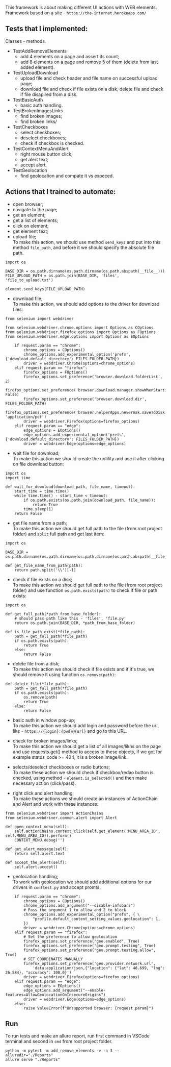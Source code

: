 This framework is about making different UI actions with WEB elements.
Framework based on a site - ```https://the-internet.herokuapp.com/```

## Tests that I implemented:
Classes - methods.
* TestAddRemoveElements
    + add 4 elements on a page and assert its count;
    + add 8 elements on a page and remove 5 of them (delete from last added element).
* TestUploadDownload
    + upload file and check header and file name on successful upload page;
    + download file and check if file exists on a disk, delete file and check if file disapired from a disk.
* TestBasicAuth
    + basic auth handling.
* TestBrokenImagesLinks
    + find broken images;
    + find broken links/
* TestCheckboxes
    + select checkboxes;
    + deselect checkboxes;
    + check if checkbox is checked.
* TestContextMenuAndAlert
    + right mouse button click;
    + get alert text;
    + accept alert.
* TestGeolocation
    + find geolocation and compate it vs expeced.

## Actions that I trained to automate:
* open browser;
* navigate to the page;
* get an element;
* get a list of elements;
* click on element;
* get element text;
* upload file;  
To make this action, we should use method ```send_keys``` and put into this method ```file_path```, and before it we should specify the absolute file path.
```
import os

BASE_DIR = os.path.dirname(os.path.dirname(os.path.abspath(__file__)))
FILE_UPLOAD_PATH = os.path.join(BASE_DIR, 'files', 'file_to_upload.txt')

element.send_keys(FILE_UPLOAD_PATH)
```

* download file;  
To make this action, we should add options to the driver for download files:
```
from selenium import webdriver

from selenium.webdriver.chrome.options import Options as COptions
from selenium.webdriver.firefox.options import Options as FOptions
from selenium.webdriver.edge.options import Options as EOptions

    if request.param == "chrome":
        chrome_options = COptions()
        chrome_options.add_experimental_option('prefs', {'download.default_directory': FILES_FOLDER_PATH})
        driver = webdriver.Chrome(options=chrome_options)
    elif request.param == "firefox":
        firefox_options = FOptions()
        firefox_options.set_preference('browser.download.folderList', 2)
        firefox_options.set_preference('browser.download.manager.showWhenStarting', False)
        firefox_options.set_preference('browser.download.dir', FILES_FOLDER_PATH)
        firefox_options.set_preference('browser.helperApps.neverAsk.saveToDisk', 'application/pdf')
        driver = webdriver.Firefox(options=firefox_options)
    elif request.param == "edge":
        edge_options = EOptions()
        edge_options.add_experimental_option('prefs', {'download.default_directory': FILES_FOLDER_PATH})
        driver = webdriver.Edge(options=edge_options)
```

* wait file for download;  
To make this action we should create the untility and use it after clicking on file download button:
```
import os
import time

def wait_for_download(download_path, file_name, timeout):
    start_time = time.time()
    while time.time() - start_time < timeout:
        if os.path.exists(os.path.join(download_path, file_name)):
            return True
        time.sleep(1)
    return False
```

* get file name from a path;  
To make this action we should get full path to the file (from root project folder) and ```split``` full path and get last item:
```
import os

BASE_DIR = os.path.dirname(os.path.dirname(os.path.dirname(os.path.abspath(__file__))))

def get_file_name_from_path(path):
    return path.split('\\')[-1]
```

* check if file exists on a disk;  
To make this action we should get full path to the file (from root project folder) and use function ```os.path.exists(path)``` to check if file or path exists:
```
import os

def get_full_path(*path_from_base_folder):
    # should pass path like this - 'files', 'file.py'
    return os.path.join(BASE_DIR, *path_from_base_folder)

def is_file_path_exist(*file_path):
    path = get_full_path(*file_path)
    if os.path.exists(path):
        return True
    else:
        return False
```

* delete file from a disk;  
To make this action we should check if file exists and if it's true, we should remove it using function ```os.remove(path)```:
```
def delete_file(*file_path):
    path = get_full_path(*file_path)
    if os.path.exists(path):
        os.remove(path)
        return True
    else:
        return False
```

* basic auth in window pop-up;  
To make this action we should add login and password before the url, like - ```https://{login}:{pwd}@{url}``` and go to this URL.

* check for broken images/links;  
To make this action we should get a list of all images/likns on the page and use requests.get() method to access to these objects, if we got for example status_code >= 404, it is a broken image/link.

* selects/deselect checkboxes or radio buttons;  
To make these action we should check if checkbox/redao button is checked, using method - ```element.is_selected()``` and then make necessary action (click/pass).

* right click and alert handling;  
To make these actions we should create an instances of ActionChain and Alert and work with these instances:
```
from selenium.webdriver import ActionChains
from selenium.webdriver.common.alert import Alert

def open_context_menu(self):
    self.actionChains.context_click(self.get_element('MENU_AREA_ID', self.MENU_AREA_ID)).perform()
    CONTEXT_MENU.debug('')

def get_alert_message(self):
    return self.alert.text

def accept_the_alert(self):
    self.alert.accept()
```

* geolocation handling;  
To work with geolocation we should add additional options for our drivers in ```conftest.py``` and accept promts.
```
    if request.param == "chrome":
        chrome_options = COptions()
        chrome_options.add_argument("--disable-infobars")
        # Pass the argument 1 to allow and 2 to block
        chrome_options.add_experimental_option("prefs", { \
            "profile.default_content_setting_values.geolocation": 1, 
        })
        driver = webdriver.Chrome(options=chrome_options)
    elif request.param == "firefox":
        # Set the preference to allow geolocation
        firefox_options.set_preference("geo.enabled", True)
        firefox_options.set_preference("geo.prompt.testing", True)
        firefox_options.set_preference("geo.prompt.testing.allow", True)
        # SET COORDINATES MANUALLY
        firefox_options.set_preference('geo.provider.network.url',
            'data:application/json,{"location": {"lat": 48.699, "lng": 26.584}, "accuracy": 100.0}')
        driver = webdriver.Firefox(options=firefox_options)
    elif request.param == "edge":
        edge_options = EOptions()
        edge_options.add_argument("--enable-features=AllowGeolocationOnInsecureOrigins")
        driver = webdriver.Edge(options=edge_options)
    else:
        raise ValueError(f"Unsupported browser: {request.param}")
```

## Run
To run tests and make an allure report, run first command in VSCode terminal and second in ```cmd``` from root project folder.
```
python -m pytest -m add_remove_elements -v -n 3 --alluredir="./Reports"
allure serve "./Reports"
```